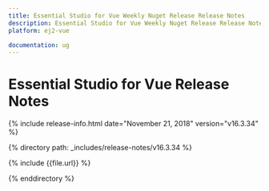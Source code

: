 ```yaml
---
title: Essential Studio for Vue Weekly Nuget Release Release Notes  
description: Essential Studio for Vue Weekly Nuget Release Release Notes  
platform: ej2-vue

documentation: ug
---
```


# Essential Studio for  Vue  Release Notes  

{% include release-info.html date="November 21, 2018"   version="v16.3.34"  %} 

{% directory path: _includes/release-notes/v16.3.34 %}

{% include {{file.url}} %}

{% enddirectory %}
